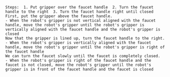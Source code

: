 
    Steps:  1. Put gripper over the faucet handle  2. Turn the faucet handle to the right  3. Turn the faucet handle right until closed
    First, put the gripper above the faucet handle.
    - When the robot's gripper is not vertical aligned with the faucet handle, move the robot's gripper until the robot's gripper is vertically aligned with the faucet handle and the robot's gripper is closed
    Now that the gripper is lined up, turn the faucet handle to the right.
    - When the robot's gripper is vertically aligned with the faucet handle, move the robot's gripper until the robot's gripper is right of the faucet handle
    We can turn the faucet slowly until the faucet is completely closed.
    - When the robot's gripper is right of the faucet handle and the faucet is not closed, move the robot's gripper until the robot's gripper is in front of the faucet handle and the faucet is closed